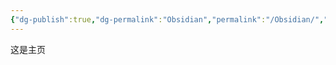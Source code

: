 ```yaml
---
{"dg-publish":true,"dg-permalink":"Obsidian","permalink":"/Obsidian/","tags":["gardenEntry"]}
---
```


这是主页